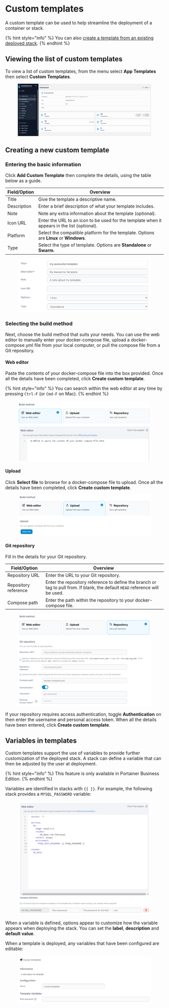 # Custom templates

A custom template can be used to help streamline the deployment of a container or stack.

{% hint style="info" %}
You can also [create a template from an existing deployed stack](../stacks/template.md).
{% endhint %}

## Viewing the list of custom templates

To view a list of custom templates, from the menu select **App Templates** then select **Custom Templates**.

<figure><img src="../../../.gitbook/assets/2.15-custom-templates (2).gif" alt=""><figcaption></figcaption></figure>

## Creating a new custom template

### Entering the basic information

Click **Add Custom Template** then complete the details, using the table below as a guide.

| Field/Option | Overview                                                                                     |
| ------------ | -------------------------------------------------------------------------------------------- |
| Title        | Give the template a descriptive name.                                                        |
| Description  | Enter a brief description of what your template includes.                                    |
| Note         | Note any extra information about the template (optional).                                    |
| Icon URL     | Enter the URL to an icon to be used for the template when it appears in the list (optional). |
| Platform     | Select the compatible platform for the template. Options are **Linux** or **Windows**.       |
| Type         | Select the type of template. Options are **Standalone** or **Swarm**.                        |

<figure><img src="../../../.gitbook/assets/2.15-docker-templates-custom-1.png" alt=""><figcaption></figcaption></figure>

### Selecting the build method

Next, choose the build method that suits your needs. You can use the web editor to manually enter your docker-compose file, upload a docker-compose.yml file from your local computer, or pull the compose file from a Git repository.

#### Web editor

Paste the contents of your docker-compose file into the box provided. Once all the details have been completed, click **Create custom template**.

{% hint style="info" %}
You can search within the web editor at any time by pressing `Ctrl-F` (or `Cmd-F` on Mac).
{% endhint %}

<figure><img src="../../../.gitbook/assets/2.15-docker-templates-custom-webeditor.png" alt=""><figcaption></figcaption></figure>

#### Upload

Click **Select file** to browse for a docker-compose file to upload. Once all the details have been completed, click **Create custom template**.

<figure><img src="../../../.gitbook/assets/2.15-docker-templates-custom-upload.png" alt=""><figcaption></figcaption></figure>

#### Git repository

Fill in the details for your Git repository.

| Field/Option         | Overview                                                                                                                      |
| -------------------- | ----------------------------------------------------------------------------------------------------------------------------- |
| Repository URL       | Enter the URL to your Git repository.                                                                                         |
| Repository reference | Enter the repository reference to define the branch or tag to pull from. If blank, the default `HEAD` reference will be used. |
| Compose path         | Enter the path within the repository to your docker-compose file.                                                             |

<figure><img src="../../../.gitbook/assets/2.15-docker-templates-custom-repo.png" alt=""><figcaption></figcaption></figure>

If your repository requires access authentication, toggle **Authentication** on then enter the username and personal access token. When all the details have been entered, click **Create custom template**.

## Variables in templates

Custom templates support the use of variables to provide further customization of the deployed stack. A stack can define a variable that can then be adjusted by the user at deployment.

{% hint style="info" %}
This feature is only available in Portainer Business Edition.
{% endhint %}

Variables are identified in stacks with `{{ }}`. For example, the following stack provides a `MYSQL_PASSWORD` variable:

<figure><img src="../../../.gitbook/assets/2.15-docker-templates-custom-variables-set.png" alt=""><figcaption></figcaption></figure>

When a variable is defined, options appear to customize how the variable appears when deploying the stack. You can set the **label**, **description** and **default value**.

When a template is deployed, any variables that have been configured are editable:

<figure><img src="../../../.gitbook/assets/2.15-docker-templates-custom-variables-create.png" alt=""><figcaption></figcaption></figure>
